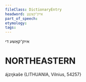 ```yaml
---
fileClass: DictionaryEntry
headword: אײַזן־קאַשע
part_of_speech: 
etymology: 
tags: 
---
```

אײַזן־קאַשע
די

NORTHEASTERN
==============

ájzŋkaše {LITHUANIA, Vilnius, 54257}